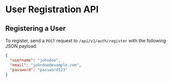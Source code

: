 # User Registration API

## Registering a User

To register, send a `POST` request to `/api/v1/auth/register` with the following JSON payload:

```json
{
  "username": "johndoe",
  "email": "johndoe@example.com",
  "password": "password123"
}
```
